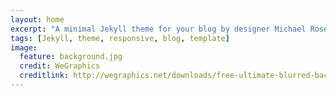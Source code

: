 ```yaml
---
layout: home
excerpt: "A minimal Jekyll theme for your blog by designer Michael Rose."
tags: [Jekyll, theme, responsive, blog, template]
image:
  feature: background.jpg
  credit: WeGraphics
  creditlink: http://wegraphics.net/downloads/free-ultimate-blurred-background-pack/
---
```

